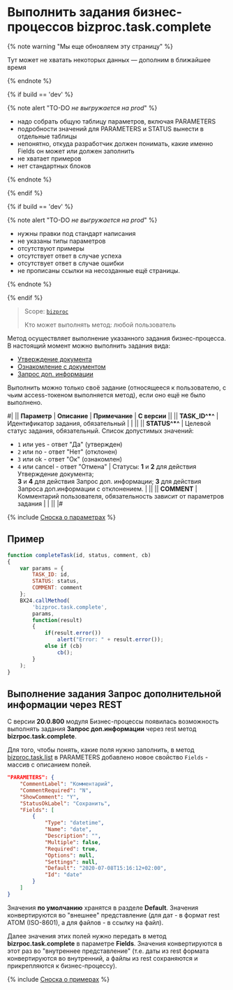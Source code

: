 # Выполнить задания бизнес-процессов bizproc.task.complete

{% note warning "Мы еще обновляем эту страницу" %}

Тут может не хватать некоторых данных — дополним в ближайшее время

{% endnote %}

{% if build == 'dev' %}

{% note alert "TO-DO _не выгружается на prod_" %}

- надо собрать общую таблицу параметров, включая PARAMETERS
- подробности значений для PARAMETERS и STATUS вынести в отдельные таблицы
- непонятно, откуда разработчик должен понимать, какие именно Fields он может или должен заполнить
- не хватает примеров
- нет стандартных блоков

{% endnote %}

{% endif %}

{% if build == 'dev' %}

{% note alert "TO-DO _не выгружается на prod_" %}

- нужны правки под стандарт написания
- не указаны типы параметров
- отсутствуют примеры
- отсутствует ответ в случае успеха
- отсутствует ответ в случае ошибки
- не прописаны ссылки на несозданные ещё страницы.

{% endnote %}

{% endif %}

> Scope: [`bizproc`](../../scopes/permissions.md)
>
> Кто может выполнять метод: любой пользователь

Метод осуществляет выполнение указанного задания бизнес-процесса. В настоящий момент можно выполнить задания вида:

- [Утверждение документа](https://dev.1c-bitrix.ru/learning/course/index.php?COURSE_ID=57&LESSON_ID=3771)
- [Ознакомление с документом](https://dev.1c-bitrix.ru/learning/course/index.php?COURSE_ID=57&LESSON_ID=3783)
- [Запрос доп. информации](https://dev.1c-bitrix.ru/learning/course/index.php?COURSE_ID=57&LESSON_ID=3782)
  
Выполнить можно только своё задание (относящееся к пользователю, с чьим access-токеном выполняется метод), если оно ещё не было выполнено.

#|
|| **Параметр** | **Описание** | **Примечание** | **С версии** ||
|| **TASK_ID^*^** | Идентификатор задания, обязательный | |  ||
|| **STATUS^*^** | Целевой статус задания, обязательный. Список допустимых значений: 

- `1` или yes - ответ "Да" (утвержден)
- `2` или no - ответ "Нет" (отклонен)
- `3` или ok - ответ "Ок" (ознакомлен)
- `4` или cancel - ответ "Отмена" | Статусы: **1** и **2** для действия Утверждение документа; <br> **3** и **4** для действия Запрос доп. информации; **3** для действия Запроса доп.информации с отклонением. |  ||
|| **COMMENT** | Комментарий пользователя, обязательность зависит от параметров задания | |  ||
|#

{% include [Сноска о параметрах](../../../_includes/required.md) %}

## Пример

```js
function completeTask(id, status, comment, cb)
{
    var params = {
        TASK_ID: id,
        STATUS: status,
        COMMENT: comment
    };
    BX24.callMethod(
        'bizproc.task.complete',
        params,
        function(result)
        {
            if(result.error())
                alert("Error: " + result.error());
            else if (cb)
                cb();
        }
    );
}
```

## Выполнение задания Запрос дополнительной информации через REST

С версии **20.0.800** модуля Бизнес-процессы появилась возможность выполнять задания **Запрос доп.информации** через rest метод **bizrpoc.task.complete**.

Для того, чтобы понять, какие поля нужно заполнить, в метод [bizproc.task.list](.) в PARAMETERS добавлено новое свойство `Fields` - массив с описанием полей.

```json
"PARAMETERS": {
    "CommentLabel": "Комментарий",
    "CommentRequired": "N",
    "ShowComment": "Y",
    "StatusOkLabel": "Сохранить",
    "Fields": [
        {
            "Type": "datetime",
            "Name": "date",
            "Description": "",
            "Multiple": false,
            "Required": true,
            "Options": null,
            "Settings": null,
            "Default": "2020-07-08T15:16:12+02:00",
            "Id": "date"
        }
    ]
}
```

Значения **по умолчанию** хранятся в разделе **Default**. Значения конвертируются во "внешнее" представление (для дат - в формат rest ATOM (ISO-8601), а для файлов - в ссылку на файл).

Далее значения этих полей нужно передать в метод **bizrpoc.task.complete** в параметре **Fields**. Значения конвертируются в этот раз во "внутреннее представление" (т.е. даты из rest формата конвертируются во внутренний, а файлы из rest сохраняются и прикрепляются к бизнес-процессу).

 {% include [Сноска о примерах](../../../_includes/examples.md) %}